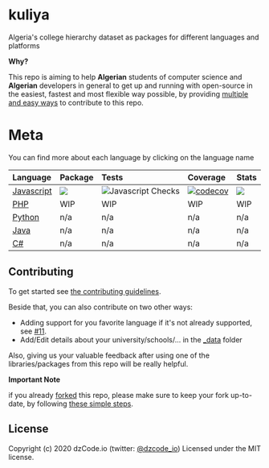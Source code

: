 # kuliya

Algeria's college hierarchy dataset as packages for different languages and platforms

**Why?**

This repo is aiming to help **Algerian** students of computer science and **Algerian** developers in general to get up and running with open-source in the easiest, fastest and most flexible way possible, by providing [multiple and easy ways](#contributing) to contribute to this repo.

# Meta

You can find more about each language by clicking on the language name

| Language                   | Package                                                                                                | Tests                                                                                             | Coverage                                                                                                                 | Stats                                                                                                   |
| :------------------------- | :----------------------------------------------------------------------------------------------------- | :------------------------------------------------------------------------------------------------ | :----------------------------------------------------------------------------------------------------------------------- | :------------------------------------------------------------------------------------------------------ |
| [Javascript](./javascript) | [![](https://img.shields.io/npm/v/@dzcode-io/kuliya)](https://www.npmjs.com/package/@dzcode-io/kuliya) | ![Javascript Checks](https://github.com/dzcode-io/kuliya/workflows/Javascript%20Checks/badge.svg) | [![codecov](https://codecov.io/gh/dzcode-io/kuliya/branch/main/graph/badge.svg)](https://codecov.io/gh/dzcode-io/kuliya) | [![](https://img.shields.io/npm/dm/@dzcode-io/kuliya)](https://www.npmjs.com/package/@dzcode-io/kuliya) |
| [PHP](./php)               | WIP                                                                                                    | WIP                                                                                               | WIP                                                                                                                      | WIP                                                                                                     |
| [Python](./python)         | n/a                                                                                                    | n/a                                                                                               | n/a                                                                                                                      | n/a                                                                                                     |
| [Java](./java)             | n/a                                                                                                    | n/a                                                                                               | n/a                                                                                                                      | n/a                                                                                                     |
| [C#](./csharp)             | n/a                                                                                                    | n/a                                                                                               | n/a                                                                                                                      | n/a                                                                                                     |

## Contributing

To get started see [the contributing guidelines](.github/CONTRIBUTING.md).

Beside that, you can also contribute on two other ways:

- Adding support for you favorite language if it's not already supported, see [#11](https://github.com/dzcode-io/kuliya/issues/11).
- Add/Edit details about your university/schools/... in the [\_data](./_data) folder

Also, giving us your valuable feedback after using one of the libraries/packages from this repo will be really helpful.

**Important Note**

if you already [forked](https://www.dzcode.io/Learn/Git_Basics/Forking_A_Repository) this repo, please make sure to keep your fork up-to-date, by following [these simple steps](https://www.dzcode.io/Learn/Git_Basics/Syncing_An_Old_Forked_Repository_With_Upstream).

## License

Copyright (c) 2020 dzCode.io (twitter: [@dzcode_io](https://twitter.com/dzcode_io)) Licensed under the MIT license.
